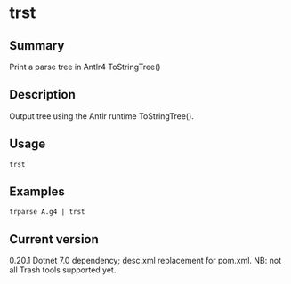 # trst

## Summary

Print a parse tree in Antlr4 ToStringTree()

## Description

Output tree using the Antlr runtime ToStringTree().

## Usage

    trst

## Examples

    trparse A.g4 | trst

## Current version

0.20.1 Dotnet 7.0 dependency; desc.xml replacement for pom.xml. NB: not all Trash tools supported yet.
